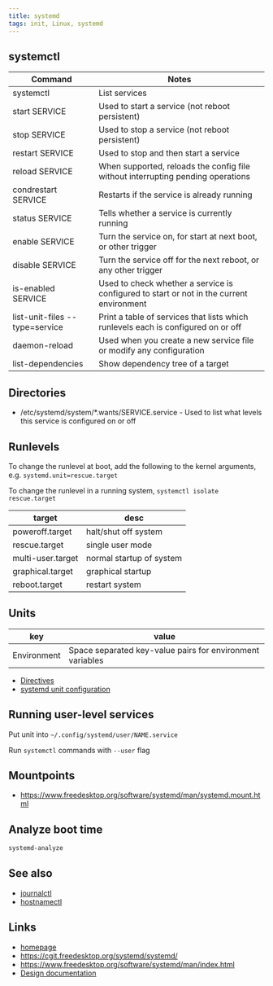```yaml
---
title: systemd
tags: init, Linux, systemd
---
```


## systemctl

Command                        | Notes
---                            | ---
systemctl                      | List services
start SERVICE                  | Used to start a service (not reboot persistent)
stop SERVICE                   | Used to stop a service (not reboot persistent)
restart SERVICE                | Used to stop and then start a service
reload SERVICE                 | When supported, reloads the config file without interrupting pending operations
condrestart SERVICE            | Restarts if the service is already running
status SERVICE                 | Tells whether a service is currently running
enable SERVICE                 | Turn the service on, for start at next boot, or other trigger
disable SERVICE                | Turn the service off for the next reboot, or any other trigger
is-enabled SERVICE             | Used to check whether a service is configured to start or not in the current environment
list-unit-files --type=service | Print a table of services that lists which runlevels each is configured on or off
daemon-reload                  | Used when you create a new service file or modify any configuration
list-dependencies              | Show dependency tree of a target


## Directories

- /etc/systemd/system/\*.wants/SERVICE.service - Used to list what levels this
  service is configured on or off

## Runlevels

To change the runlevel at boot, add the following to the kernel arguments, e.g.
`systemd.unit=rescue.target`

To change the runlevel in a running system, `systemctl isolate rescue.target`

target            | desc
---               | ---
poweroff.target   | halt/shut off system
rescue.target     | single user mode
multi-user.target | normal startup of system
graphical.target  | graphical startup
reboot.target     | restart system

## Units

key         | value
---         | ---
Environment | Space separated key-value pairs for environment variables

- [Directives](https://www.freedesktop.org/software/systemd/man/systemd.directives.html)
- [systemd unit configuration](https://www.freedesktop.org/software/systemd/man/systemd.unit.html)

## Running user-level services

Put unit into `~/.config/systemd/user/NAME.service`

Run `systemctl` commands with `--user` flag

## Mountpoints

- <https://www.freedesktop.org/software/systemd/man/systemd.mount.html>

## Analyze boot time

```bash
systemd-analyze
```

## See also

- [journalctl](./journalctl.md)
- [hostnamectl](hostnamectl.md)

## Links

- [homepage](https://systemd.io/)
- <https://cgit.freedesktop.org/systemd/systemd/>
- <https://www.freedesktop.org/software/systemd/man/index.html>
- [Design documentation](http://0pointer.de/blog/projects/systemd.html)

